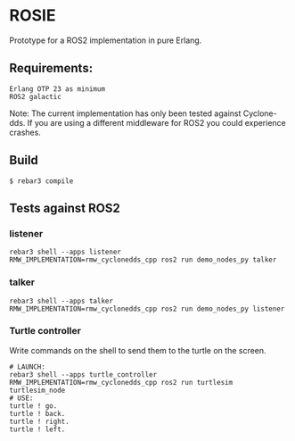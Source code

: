 # ROSIE

Prototype for a ROS2 implementation in pure Erlang.

## Requirements:
    Erlang OTP 23 as minimum
    ROS2 galactic


Note: 
The current implementation has only been tested against Cyclone-dds.
If you are using a different middleware for ROS2 you could experience crashes.

## Build

    $ rebar3 compile


## Tests against ROS2

### listener
    rebar3 shell --apps listener
    RMW_IMPLEMENTATION=rmw_cyclonedds_cpp ros2 run demo_nodes_py talker

### talker
    rebar3 shell --apps talker
    RMW_IMPLEMENTATION=rmw_cyclonedds_cpp ros2 run demo_nodes_py listener
### Turtle controller
Write commands on the shell to send them to the turtle on the screen.

    # LAUNCH:
    rebar3 shell --apps turtle_controller
    RMW_IMPLEMENTATION=rmw_cyclonedds_cpp ros2 run turtlesim turtlesim_node
    # USE:
    turtle ! go.
    turtle ! back.
    turtle ! right.
    turtle ! left.

